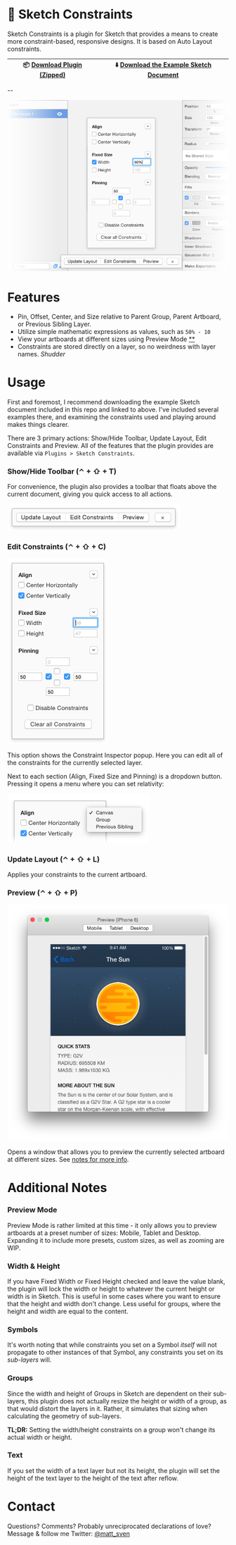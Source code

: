 # :triangular_ruler: Sketch Constraints

Sketch Constraints is a plugin for Sketch that provides a means to create more constraint-based, responsive designs. It is based on Auto Layout constraints.

:package: [Download Plugin (Zipped)](https://github.com/matt-curtis/Sketch-Constraints/releases/download/v1.0/Sketch-Constraints.sketchplugin.zip) | :arrow_down: [Download the Example Sketch Document](https://github.com/matt-curtis/Sketch-Constraints/raw/master/Constraint%20Demos.sketch)
--- | ---

--

![](README/screenshot.png)

# Features

- Pin, Offset, Center, and Size relative to Parent Group, Parent Artboard, or Previous Sibling Layer.
- Utilize simple mathematic expressions as values, such as `50% - 10`
- View your artboards at different sizes using Preview Mode [**](#preview-mode)
- Constraints are stored directly on a layer, so no weirdness with layer names. *Shudder*

# Usage

First and foremost, I recommend downloading the example Sketch document included in this repo and linked to above. I've included several examples there, and examining the constraints used and playing around makes things clearer.

There are 3 primary actions: Show/Hide Toolbar, Update Layout, Edit Constraints and Preview. All of the features that the plugin provides are available via `Plugins > Sketch Constraints`.

### Show/Hide Toolbar (⌃ + ⇧ + T)

For convenience, the plugin also provides a toolbar that floats above the current document, giving you quick access to all actions.

![Toolbar](README/toolbar.png)

### Edit Constraints (⌃ + ⇧ + C)

![Constraint Inspector](README/constraint-inspector.png)

This option shows the Constraint Inspector popup. Here you can edit all of the constraints for the currently selected layer.

Next to each section (Align, Fixed Size and Pinning) is a dropdown button. Pressing it opens a menu where you can set relativity:

![Constraint Inspector Relativity](README/constraint-inspector-relativity.png)

### Update Layout (⌃ + ⇧ + L)

Applies your constraints to the current artboard.

### Preview (⌃ + ⇧ + P)

![Preview Mode](README/preview-mode.png)

Opens a window that allows you to preview the currently selected artboard at different sizes. See [notes for more info](#preview-mode).

# Additional Notes

### Preview Mode

Preview Mode is rather limited at this time - it only allows you to preview artboards at a preset number of sizes: Mobile, Tablet and Desktop. Expanding it to include more presets, custom sizes, as well as zooming are WIP.

### Width & Height

If you have Fixed Width or Fixed Height checked and leave the value blank, the plugin will lock the width or height to whatever the current height or width is in Sketch. This is useful in some cases where you want to ensure that the height and width don't change. Less useful for groups, where the height and width are equal to the content.

### Symbols

It's worth noting that while constraints you set on a Symbol *itself* will not propagate to other instances of that Symbol, any constraints you set on its *sub-layers* will.

### Groups

Since the width and height of Groups in Sketch are dependent on their sub-layers, this plugin does not actually resize the height or width of a group, as that would distort the layers in it. Rather, it simulates that sizing when calculating the geometry of sub-layers.

**TL;DR:** Setting the width/height constraints on a group won't change its actual width or height.

### Text

If you set the width of a text layer but not its height, the plugin will set the height of the text layer to the height of the text after reflow.


# Contact

Questions? Comments? Probably unreciprocated declarations of love? Message & follow me Twitter: [@matt_sven](http://twitter.com/matt_sven)
